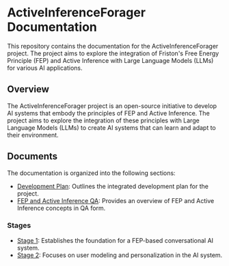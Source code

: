 # ActiveInferenceForager Documentation

This repository contains the documentation for the ActiveInferenceForager project. The project aims to explore the integration of Friston's Free Energy Principle (FEP) and Active Inference with Large Language Models (LLMs) for various AI applications.

## Overview

The ActiveInferenceForager project is an open-source initiative to develop AI systems that embody the principles of FEP and Active Inference. The project aims to explore the integration of these principles with Large Language Models (LLMs) to create AI systems that can learn and adapt to their environment.

## Documents

The documentation is organized into the following sections:

- [Development Plan](docs/development-plan.md): Outlines the integrated development plan for the project.
- [FEP and Active Inference QA](docs/active-inference-qa.md): Provides an overview of FEP and Active Inference concepts in QA form.

### Stages

- [Stage 1](docs/stage-1-foundation-fep-based-conversational-framework.md): Establishes the foundation for a FEP-based conversational AI system.
- [Stage 2](docs/stage-2-user-modeling-and-personalization.md): Focuses on user modeling and personalization in the AI system.
